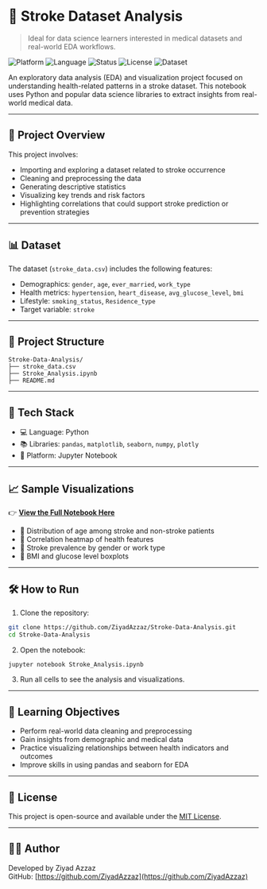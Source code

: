 # 🧠 Stroke Dataset Analysis
> Ideal for data science learners interested in medical datasets and real-world EDA workflows.

![Platform](https://img.shields.io/badge/Platform-Jupyter--Notebook-blue)
![Language](https://img.shields.io/badge/Language-Python-green)
![Status](https://img.shields.io/badge/Stage-EDA%20%26%20Visualization-yellow)
![License](https://img.shields.io/badge/License-MIT-blue)
![Dataset](https://img.shields.io/badge/Dataset-Stroke%20Data-red)


An exploratory data analysis (EDA) and visualization project focused on understanding health-related patterns in a stroke dataset. This notebook uses Python and popular data science libraries to extract insights from real-world medical data.

---

## 📌 Project Overview

This project involves:
- Importing and exploring a dataset related to stroke occurrence
- Cleaning and preprocessing the data
- Generating descriptive statistics
- Visualizing key trends and risk factors
- Highlighting correlations that could support stroke prediction or prevention strategies

---

## 📊 Dataset

The dataset (`stroke_data.csv`) includes the following features:
- Demographics: `gender`, `age`, `ever_married`, `work_type`
- Health metrics: `hypertension`, `heart_disease`, `avg_glucose_level`, `bmi`
- Lifestyle: `smoking_status`, `Residence_type`
- Target variable: `stroke`

---

## 📁 Project Structure

```
Stroke-Data-Analysis/
├── stroke_data.csv
├── Stroke_Analysis.ipynb
├── README.md
```

---

## 🧰 Tech Stack

- 💻 Language: Python  
- 📚 Libraries: `pandas`, `matplotlib`, `seaborn`, `numpy`, `plotly`  
- 📒 Platform: Jupyter Notebook

---

## 📈 Sample Visualizations

👉 **[View the Full Notebook Here](https://github.com/ZiyadAzzaz/Stroke_Data_Analysis/blob/main/Stroke_Data_Analysis.ipynb)**

- 📌 Distribution of age among stroke and non-stroke patients  
- 📌 Correlation heatmap of health features  
- 📌 Stroke prevalence by gender or work type  
- 📌 BMI and glucose level boxplots  

---

## 🛠️ How to Run

1. Clone the repository:

```bash
git clone https://github.com/ZiyadAzzaz/Stroke-Data-Analysis.git
cd Stroke-Data-Analysis
```

2. Open the notebook:

```bash
jupyter notebook Stroke_Analysis.ipynb
```

3. Run all cells to see the analysis and visualizations.

---

## 🎯 Learning Objectives

- Perform real-world data cleaning and preprocessing  
- Gain insights from demographic and medical data  
- Practice visualizing relationships between health indicators and outcomes  
- Improve skills in using pandas and seaborn for EDA

---

## 📄 License

This project is open-source and available under the [MIT License](LICENSE).

---

## 🙋‍♂️ Author

Developed by Ziyad Azzaz  
GitHub: [https://github.com/ZiyadAzzaz](https://github.com/ZiyadAzzaz)
